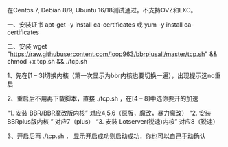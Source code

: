 在Centos 7, Debian 8/9, Ubuntu 16/18测试通过。不支持OVZ和LXC。

一、安装证书
apt-get -y install ca-certificates
或
yum -y install ca-certificates

二、安装
wget "https://raw.githubusercontent.com/loop963/bbrplusall/master/tcp.sh" && chmod +x tcp.sh && ./tcp.sh

1、先在[1 – 3]切换内核（第一次显示为bbr内核也要切换一遍），出现提示选no重启

2、重启后不用再下载脚本，直接 ./tcp.sh ，在[4 – 8]中选你要开的加速

“1. 安装 BBR/BBR魔改版内核” 对应4,5,6（原版，魔改，暴力魔改）
“2. 安装 BBRplus版内核 ” 对应7（plus）
“3. 安装 Lotserver(锐速)内核” 对应8（锐速）

3、开启后再 ./tcp.sh ， 显示开启成功则启动成功，你也可以自己手动确认

